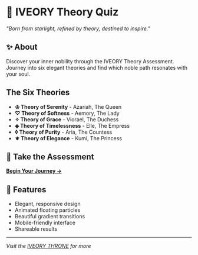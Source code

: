 # 🌟 IVEORY Theory Quiz

*"Born from starlight, refined by theory, destined to inspire."*

## ✨ About
Discover your inner nobility through the IVEORY Theory Assessment. Journey into six elegant theories and find which noble path resonates with your soul.

## The Six Theories
- **♔ Theory of Serenity** - Azariah, The Queen
- **♡ Theory of Softness** - Aemory, The Lady  
- **✧ Theory of Grace** - Viorael, The Duchess
- **◈ Theory of Timelessness** - Elle, The Empress
- **◊ Theory of Purity** - Aria, The Countess
- **⚜ Theory of Elegance** - Kumi, The Princess

## 🚀 Take the Assessment
[**Begin Your Journey →**](https://yourusername.github.io/iveory-quiz)

## 💫 Features
- Elegant, responsive design
- Animated floating particles
- Beautiful gradient transitions
- Mobile-friendly interface
- Shareable results

---
*Visit the [IVEORY THRONE](https://thisisiveory.crd.co) for more*
